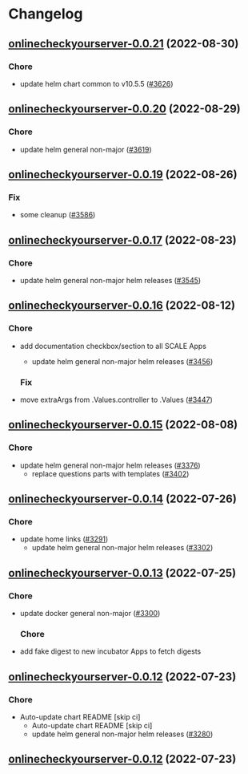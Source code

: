 # Changelog



## [onlinecheckyourserver-0.0.21](https://github.com/truecharts/charts/compare/onlinecheckyourserver-0.0.20...onlinecheckyourserver-0.0.21) (2022-08-30)

### Chore

- update helm chart common to v10.5.5 ([#3626](https://github.com/truecharts/charts/issues/3626))




## [onlinecheckyourserver-0.0.20](https://github.com/truecharts/charts/compare/onlinecheckyourserver-0.0.19...onlinecheckyourserver-0.0.20) (2022-08-29)

### Chore

- update helm general non-major ([#3619](https://github.com/truecharts/charts/issues/3619))




## [onlinecheckyourserver-0.0.19](https://github.com/truecharts/charts/compare/onlinecheckyourserver-0.0.17...onlinecheckyourserver-0.0.19) (2022-08-26)

### Fix

- some cleanup ([#3586](https://github.com/truecharts/charts/issues/3586))




## [onlinecheckyourserver-0.0.17](https://github.com/truecharts/charts/compare/onlinecheckyourserver-0.0.16...onlinecheckyourserver-0.0.17) (2022-08-23)

### Chore

- update helm general non-major helm releases ([#3545](https://github.com/truecharts/charts/issues/3545))




## [onlinecheckyourserver-0.0.16](https://github.com/truecharts/charts/compare/onlinecheckyourserver-0.0.15...onlinecheckyourserver-0.0.16) (2022-08-12)

### Chore

- add documentation checkbox/section to all SCALE Apps
  - update helm general non-major helm releases ([#3456](https://github.com/truecharts/charts/issues/3456))

  ### Fix

- move extraArgs from .Values.controller to .Values ([#3447](https://github.com/truecharts/charts/issues/3447))




## [onlinecheckyourserver-0.0.15](https://github.com/truecharts/charts/compare/onlinecheckyourserver-0.0.14...onlinecheckyourserver-0.0.15) (2022-08-08)

### Chore

- update helm general non-major helm releases ([#3376](https://github.com/truecharts/charts/issues/3376))
  - replace questions parts with templates ([#3402](https://github.com/truecharts/charts/issues/3402))




## [onlinecheckyourserver-0.0.14](https://github.com/truecharts/apps/compare/onlinecheckyourserver-0.0.13...onlinecheckyourserver-0.0.14) (2022-07-26)

### Chore

- update home links ([#3291](https://github.com/truecharts/apps/issues/3291))
  - update helm general non-major helm releases ([#3302](https://github.com/truecharts/apps/issues/3302))




## [onlinecheckyourserver-0.0.13](https://github.com/truecharts/apps/compare/onlinecheckyourserver-0.0.12...onlinecheckyourserver-0.0.13) (2022-07-25)

### Chore

- update docker general non-major ([#3300](https://github.com/truecharts/apps/issues/3300))

  ### Chore

- add fake digest to new incubator Apps to fetch digests




## [onlinecheckyourserver-0.0.12](https://github.com/truecharts/apps/compare/onlinecheckyourserver-0.0.11...onlinecheckyourserver-0.0.12) (2022-07-23)

### Chore

- Auto-update chart README [skip ci]
  - Auto-update chart README [skip ci]
  - update helm general non-major helm releases ([#3280](https://github.com/truecharts/apps/issues/3280))




## [onlinecheckyourserver-0.0.12](https://github.com/truecharts/apps/compare/onlinecheckyourserver-0.0.11...onlinecheckyourserver-0.0.12) (2022-07-23)
